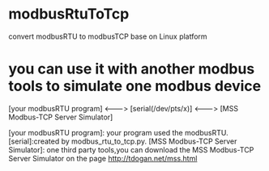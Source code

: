 # modbusRtuToTcp
convert modbusRTU to modbusTCP base on Linux platform
# you can use it with another modbus tools to simulate one modbus device

[your modbusRTU program] <---> [serial(/dev/pts/x)] <---> [MSS Modbus-TCP Server Simulator]

[your modbusRTU program]: your program used the modbusRTU.
[serial]:created by modbus_rtu_to_tcp.py.
[MSS Modbus-TCP Server Simulator]: one third party tools,you can download the MSS Modbus-TCP Server Simulator on the page http://tdogan.net/mss.html
